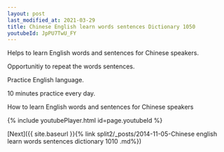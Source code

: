 ```yaml
---
layout: post
last_modified_at: 2021-03-29
title: Chinese English learn words sentences Dictionary 1050 
youtubeId: JpPU7TwU_FY
---
```

 
 
Helps to learn English words and sentences for Chinese speakers.

Opportunitiy to repeat the words sentences. 

Practice English language. 
 
10 minutes practice every day. 
 
How to learn English words and sentences for Chinese speakers 
 
{% include youtubePlayer.html id=page.youtubeId %}
 
 
[Next]({{ site.baseurl }}{% link  split2/_posts/2014-11-05-Chinese english learn words sentences dictionary 1010 .md%})
 
